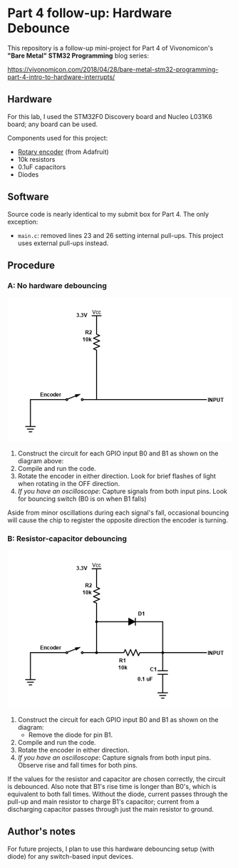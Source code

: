 # Part 4 follow-up: Hardware Debounce
This repository is a follow-up mini-project for Part 4 of Vivonomicon's **"Bare Metal" STM32 Programming** blog series:

https://vivonomicon.com/2018/04/28/bare-metal-stm32-programming-part-4-intro-to-hardware-interrupts/

## Hardware
For this lab, I used the STM32F0 Discovery board and Nucleo L031K6 board; any board can be used.

Components used for this project:
* [Rotary encoder](https://www.adafruit.com/product/377?gclid=CjwKCAiAlrSPBhBaEiwAuLSDUHt1ilREWZn4-2v-WEEKNIWFbwG9eb-VHONJ3Z2Gz68ugEbJRtjB9hoCg-cQAvD_BwE) (from Adafruit)
* 10k resistors
* 0.1uF capacitors
* Diodes

## Software
Source code is nearly identical to my submit box for Part 4. The only exception:
* `main.c`: removed lines 23 and 26 setting internal pull-ups. This project uses external pull-ups instead.

## Procedure
### A: No hardware debouncing

![GPIO no debounce](gpio-no-debounce.png)

1. Construct the circuit for each GPIO input B0 and B1 as shown on the diagram above:
3. Compile and run the code.
4. Rotate the encoder in either direction. Look for brief flashes of light when rotating in the OFF direction.
5. *If you have an oscilloscope*: Capture signals from both input pins. Look for bouncing switch (B0 is on when B1 falls)

Aside from minor oscillations during each signal's fall, occasional bouncing will cause the chip to register the opposite direction the encoder is turning.

### B: Resistor-capacitor debouncing

![GPIO hw debounce](gpio-hw-debounce.png)

1. Construct the circuit for each GPIO input B0 and B1 as shown on the diagram:
   * Remove the diode for pin B1.
3. Compile and run the code.
4. Rotate the encoder in either direction.
5. *If you have an oscilloscope*: Capture signals from both input pins. Observe rise and fall times for both pins.

If the values for the resistor and capacitor are chosen correctly, the circuit is debounced. Also note that B1's rise time is longer than B0's, which is equivalent to both fall times. Without the diode, current passes through the pull-up and main resistor to charge B1's capacitor; current from a discharging capacitor passes through just the main resistor to ground.

## Author's notes 
For future projects, I plan to use this hardware debouncing setup (with diode) for any switch-based input devices.
